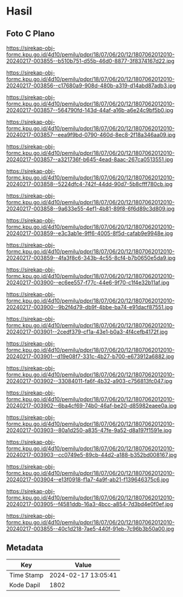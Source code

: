# Hasil

## Foto C Plano

https://sirekap-obj-formc.kpu.go.id/4d10/pemilu/pdpr/18/07/06/20/12/1807062012010-20240217-003855--b510b751-d55b-46d0-8877-3f8374167d22.jpg

https://sirekap-obj-formc.kpu.go.id/4d10/pemilu/pdpr/18/07/06/20/12/1807062012010-20240217-003856--c17680a9-908d-480b-a319-d14abd87adb3.jpg

https://sirekap-obj-formc.kpu.go.id/4d10/pemilu/pdpr/18/07/06/20/12/1807062012010-20240217-003857--564790fd-143d-44af-a16b-a6e24c9bf5b0.jpg

https://sirekap-obj-formc.kpu.go.id/4d10/pemilu/pdpr/18/07/06/20/12/1807062012010-20240217-003857--eea9f9bd-0790-460d-8ec8-2f18a346aa09.jpg

https://sirekap-obj-formc.kpu.go.id/4d10/pemilu/pdpr/18/07/06/20/12/1807062012010-20240217-003857--a321736f-b645-4ead-8aac-267ca0513551.jpg

https://sirekap-obj-formc.kpu.go.id/4d10/pemilu/pdpr/18/07/06/20/12/1807062012010-20240217-003858--5224dfc4-742f-44dd-90d7-5b8cfff780cb.jpg

https://sirekap-obj-formc.kpu.go.id/4d10/pemilu/pdpr/18/07/06/20/12/1807062012010-20240217-003858--9a633e55-4ef1-4b81-89f8-6f6d89c3d809.jpg

https://sirekap-obj-formc.kpu.go.id/4d10/pemilu/pdpr/18/07/06/20/12/1807062012010-20240217-003859--e3c3ab1e-9ff6-4005-8f5d-cafab9e9948e.jpg

https://sirekap-obj-formc.kpu.go.id/4d10/pemilu/pdpr/18/07/06/20/12/1807062012010-20240217-003859--4fa3f8c6-343b-4c55-8cf4-b7b0650e5da9.jpg

https://sirekap-obj-formc.kpu.go.id/4d10/pemilu/pdpr/18/07/06/20/12/1807062012010-20240217-003900--ec6ee557-f77c-44e6-9f70-c1f4e32b11af.jpg

https://sirekap-obj-formc.kpu.go.id/4d10/pemilu/pdpr/18/07/06/20/12/1807062012010-20240217-003900--9b2f4d79-db9f-4bbe-ba74-e91dacf87551.jpg

https://sirekap-obj-formc.kpu.go.id/4d10/pemilu/pdpr/18/07/06/20/12/1807062012010-20240217-003901--2cedf379-cf1a-43e1-b0a3-4f4cefb4172f.jpg

https://sirekap-obj-formc.kpu.go.id/4d10/pemilu/pdpr/18/07/06/20/12/1807062012010-20240217-003901--d19e08f7-331c-4b27-b700-e673912a6882.jpg

https://sirekap-obj-formc.kpu.go.id/4d10/pemilu/pdpr/18/07/06/20/12/1807062012010-20240217-003902--33084011-fa6f-4b32-a903-c756813fc047.jpg

https://sirekap-obj-formc.kpu.go.id/4d10/pemilu/pdpr/18/07/06/20/12/1807062012010-20240217-003902--6ba4cf69-74b0-46af-be20-d85982eaee0a.jpg

https://sirekap-obj-formc.kpu.go.id/4d10/pemilu/pdpr/18/07/06/20/12/1807062012010-20240217-003903--80a1d250-a835-47fe-9a52-d8a197f1591e.jpg

https://sirekap-obj-formc.kpu.go.id/4d10/pemilu/pdpr/18/07/06/20/12/1807062012010-20240217-003903--cc0749e5-89cb-44d2-a188-b352bd008167.jpg

https://sirekap-obj-formc.kpu.go.id/4d10/pemilu/pdpr/18/07/06/20/12/1807062012010-20240217-003904--e13f0918-f1a7-4a9f-ab21-f139646375c6.jpg

https://sirekap-obj-formc.kpu.go.id/4d10/pemilu/pdpr/18/07/06/20/12/1807062012010-20240217-003905--f4581ddb-16a3-4bcc-a854-7d3bd4e0f0ef.jpg

https://sirekap-obj-formc.kpu.go.id/4d10/pemilu/pdpr/18/07/06/20/12/1807062012010-20240217-003855--40c1d218-7ae5-440f-91eb-7c96b3b50a00.jpg


## Metadata

| Key        | Value               |
| ---------- | ------------------- |
| Time Stamp | 2024-02-17 13:05:41 |
| Kode Dapil | 1802                |




